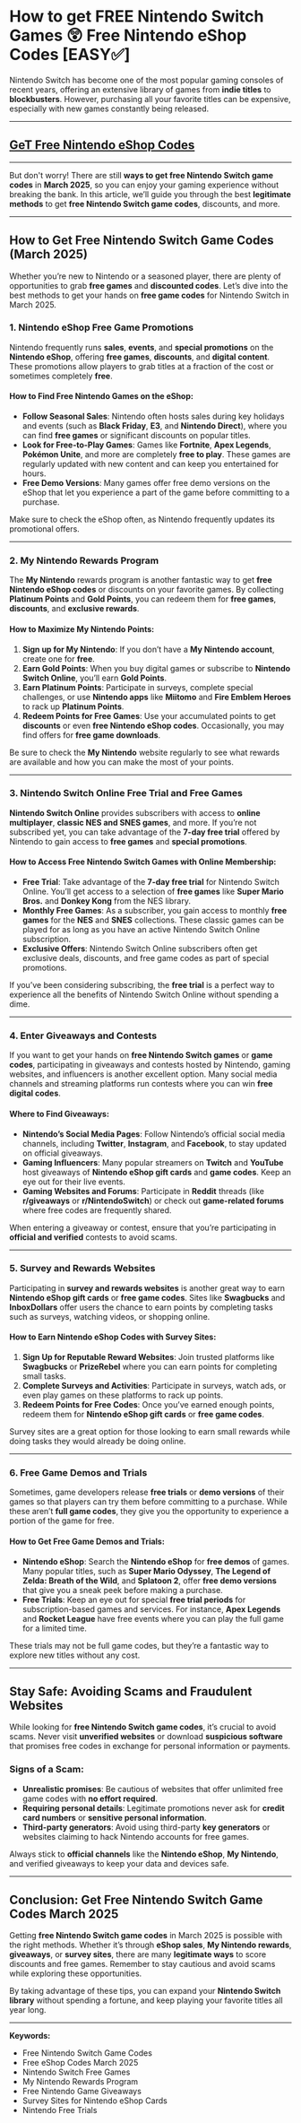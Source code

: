 # How to get FREE Nintendo Switch Games 😲 Free Nintendo eShop Codes [EASY✅]

Nintendo Switch has become one of the most popular gaming consoles of recent years, offering an extensive library of games from **indie titles** to **blockbusters**. However, purchasing all your favorite titles can be expensive, especially with new games constantly being released. 

---
## [GeT Free Nintendo eShop Codes ](https://codesloot.com/)
---
But don't worry! There are still **ways to get free Nintendo Switch game codes** in **March 2025**, so you can enjoy your gaming experience without breaking the bank. In this article, we’ll guide you through the best **legitimate methods** to get **free Nintendo Switch game codes**, discounts, and more.

---

## **How to Get Free Nintendo Switch Game Codes (March 2025)**

Whether you’re new to Nintendo or a seasoned player, there are plenty of opportunities to grab **free games** and **discounted codes**. Let’s dive into the best methods to get your hands on **free game codes** for Nintendo Switch in March 2025.

### **1. Nintendo eShop Free Game Promotions**

Nintendo frequently runs **sales**, **events**, and **special promotions** on the **Nintendo eShop**, offering **free games**, **discounts**, and **digital content**. These promotions allow players to grab titles at a fraction of the cost or sometimes completely **free**.

#### **How to Find Free Nintendo Games on the eShop:**
- **Follow Seasonal Sales**: Nintendo often hosts sales during key holidays and events (such as **Black Friday**, **E3**, and **Nintendo Direct**), where you can find **free games** or significant discounts on popular titles.
- **Look for Free-to-Play Games**: Games like **Fortnite**, **Apex Legends**, **Pokémon Unite**, and more are completely **free to play**. These games are regularly updated with new content and can keep you entertained for hours.
- **Free Demo Versions**: Many games offer free demo versions on the eShop that let you experience a part of the game before committing to a purchase.

Make sure to check the eShop often, as Nintendo frequently updates its promotional offers.

---

### **2. My Nintendo Rewards Program**

The **My Nintendo** rewards program is another fantastic way to get **free Nintendo eShop codes** or discounts on your favorite games. By collecting **Platinum Points** and **Gold Points**, you can redeem them for **free games**, **discounts**, and **exclusive rewards**.

#### **How to Maximize My Nintendo Points:**
1. **Sign up for My Nintendo**: If you don’t have a **My Nintendo account**, create one for **free**.
2. **Earn Gold Points**: When you buy digital games or subscribe to **Nintendo Switch Online**, you’ll earn **Gold Points**.
3. **Earn Platinum Points**: Participate in surveys, complete special challenges, or use **Nintendo apps** like **Miitomo** and **Fire Emblem Heroes** to rack up **Platinum Points**.
4. **Redeem Points for Free Games**: Use your accumulated points to get **discounts** or even **free Nintendo eShop codes**. Occasionally, you may find offers for **free game downloads**.

Be sure to check the **My Nintendo** website regularly to see what rewards are available and how you can make the most of your points.

---

### **3. Nintendo Switch Online Free Trial and Free Games**

**Nintendo Switch Online** provides subscribers with access to **online multiplayer**, **classic NES and SNES games**, and more. If you’re not subscribed yet, you can take advantage of the **7-day free trial** offered by Nintendo to gain access to **free games** and **special promotions**.

#### **How to Access Free Nintendo Switch Games with Online Membership:**
- **Free Trial**: Take advantage of the **7-day free trial** for Nintendo Switch Online. You’ll get access to a selection of **free games** like **Super Mario Bros.** and **Donkey Kong** from the NES library.
- **Monthly Free Games**: As a subscriber, you gain access to monthly **free games** for the **NES** and **SNES** collections. These classic games can be played for as long as you have an active Nintendo Switch Online subscription.
- **Exclusive Offers**: Nintendo Switch Online subscribers often get exclusive deals, discounts, and free game codes as part of special promotions.

If you’ve been considering subscribing, the **free trial** is a perfect way to experience all the benefits of Nintendo Switch Online without spending a dime.

---

### **4. Enter Giveaways and Contests**

If you want to get your hands on **free Nintendo Switch games** or **game codes**, participating in giveaways and contests hosted by Nintendo, gaming websites, and influencers is another excellent option. Many social media channels and streaming platforms run contests where you can win **free digital codes**.

#### **Where to Find Giveaways:**
- **Nintendo’s Social Media Pages**: Follow Nintendo’s official social media channels, including **Twitter**, **Instagram**, and **Facebook**, to stay updated on official giveaways.
- **Gaming Influencers**: Many popular streamers on **Twitch** and **YouTube** host giveaways of **Nintendo eShop gift cards** and **game codes**. Keep an eye out for their live events.
- **Gaming Websites and Forums**: Participate in **Reddit** threads (like **r/giveaways** or **r/NintendoSwitch**) or check out **game-related forums** where free codes are frequently shared.
  
When entering a giveaway or contest, ensure that you’re participating in **official and verified** contests to avoid scams.

---

### **5. Survey and Rewards Websites**

Participating in **survey and rewards websites** is another great way to earn **Nintendo eShop gift cards** or **free game codes**. Sites like **Swagbucks** and **InboxDollars** offer users the chance to earn points by completing tasks such as surveys, watching videos, or shopping online.

#### **How to Earn Nintendo eShop Codes with Survey Sites:**
1. **Sign Up for Reputable Reward Websites**: Join trusted platforms like **Swagbucks** or **PrizeRebel** where you can earn points for completing small tasks.
2. **Complete Surveys and Activities**: Participate in surveys, watch ads, or even play games on these platforms to rack up points.
3. **Redeem Points for Free Codes**: Once you’ve earned enough points, redeem them for **Nintendo eShop gift cards** or **free game codes**.

Survey sites are a great option for those looking to earn small rewards while doing tasks they would already be doing online.

---

### **6. Free Game Demos and Trials**

Sometimes, game developers release **free trials** or **demo versions** of their games so that players can try them before committing to a purchase. While these aren’t **full game codes**, they give you the opportunity to experience a portion of the game for free.

#### **How to Get Free Game Demos and Trials:**
- **Nintendo eShop**: Search the **Nintendo eShop** for **free demos** of games. Many popular titles, such as **Super Mario Odyssey**, **The Legend of Zelda: Breath of the Wild**, and **Splatoon 2**, offer **free demo versions** that give you a sneak peek before making a purchase.
- **Free Trials**: Keep an eye out for special **free trial periods** for subscription-based games and services. For instance, **Apex Legends** and **Rocket League** have free events where you can play the full game for a limited time.

These trials may not be full game codes, but they’re a fantastic way to explore new titles without any cost.

---

## **Stay Safe: Avoiding Scams and Fraudulent Websites**

While looking for **free Nintendo Switch game codes**, it’s crucial to avoid scams. Never visit **unverified websites** or download **suspicious software** that promises free codes in exchange for personal information or payments.

### **Signs of a Scam:**
- **Unrealistic promises**: Be cautious of websites that offer unlimited free game codes with **no effort required**.
- **Requiring personal details**: Legitimate promotions never ask for **credit card numbers** or **sensitive personal information**.
- **Third-party generators**: Avoid using third-party **key generators** or websites claiming to hack Nintendo accounts for free games.

Always stick to **official channels** like the **Nintendo eShop**, **My Nintendo**, and verified giveaways to keep your data and devices safe.

---

## **Conclusion: Get Free Nintendo Switch Game Codes March 2025**

Getting **free Nintendo Switch game codes** in March 2025 is possible with the right methods. Whether it’s through **eShop sales**, **My Nintendo rewards**, **giveaways**, or **survey sites**, there are many **legitimate ways** to score discounts and free games. Remember to stay cautious and avoid scams while exploring these opportunities.

By taking advantage of these tips, you can expand your **Nintendo Switch library** without spending a fortune, and keep playing your favorite titles all year long.

---

**Keywords:**
- Free Nintendo Switch Game Codes
- Free eShop Codes March 2025
- Nintendo Switch Free Games
- My Nintendo Rewards Program
- Free Nintendo Game Giveaways
- Survey Sites for Nintendo eShop Cards
- Nintendo Free Trials
